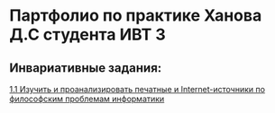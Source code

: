 # Партфолио по практике Ханова Д.С студента ИВТ 3

## Инвариативные задания: 

[1.1 Изучить и проанализировать печатные и Internet-источники по философским проблемам информатики](https://github.com/KhanovDmitrii/practice/blob/master/1.1.docx)
